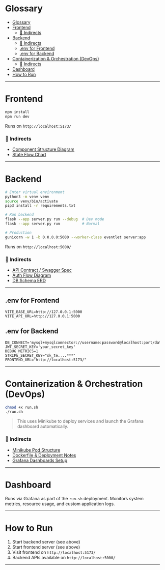 # Glossary

- [Glossary](#glossary)
- [Frontend](#frontend)
    - [📁 Indirects](#-indirects)
- [Backend](#backend)
    - [📁 Indirects](#-indirects-1)
  - [.env for Frontend](#env-for-frontend)
  - [.env for Backend](#env-for-backend)
- [Containerization \& Orchestration (DevOps)](#containerization--orchestration-devops)
    - [📁 Indirects](#-indirects-2)
- [Dashboard](#dashboard)
- [How to Run](#how-to-run)

---

# Frontend

```bash
npm install
npm run dev
```

Runs on `http://localhost:5173/`

### 📁 Indirects

- [Component Structure Diagram](indirects/frontend/component-diagram.md)
- [State Flow Chart](indirects/frontend/state-flow.md)

---

# Backend

```bash
# Enter virtual environment
python3 -m venv venv
source venv/bin/activate
pip3 install -r requirements.txt

# Run backend
flask --app server.py run --debug  # Dev mode
flask --app server.py run          # Normal

# Production
gunicorn -w 1 -b 0.0.0.0:5000 --worker-class eventlet server:app
```

Runs on `http://localhost:5000/`

### 📁 Indirects

- [API Contract / Swagger Spec](/Backend/README.md)
- [Auth Flow Diagram](indirects/backend/auth-flow.md)
- [DB Schema ERD](indirects/backend/db-erd.png)

---

## .env for Frontend

```env
VITE_BASE_URL=http://127.0.0.1:5000
VITE_API_URL=http://127.0.0.1:5000
```

## .env for Backend

```env
DB_CONNECT='mysql+mysqlconnector://username:password@localhost:port/database'
JWT_SECRET_KEY='your_secret_key'
DEBUG_METRICS=1
STRIPE_SECRET_KEY="sk_te....***"
FRONTEND_URL="http://localhost:5173/"
```

---

# Containerization & Orchestration (DevOps)

```bash
chmod +x run.sh
./run.sh
```

> This uses Minikube to deploy services and launch the Grafana dashboard automatically.

### 📁 Indirects

- [Minikube Pod Structure](indirects/devops/minikube-pod-flow.md)
- [Dockerfile & Deployment Notes](indirects/devops/docker-notes.md)
- [Grafana Dashboards Setup](indirects/devops/grafana-setup.md)

---

# Dashboard

Runs via Grafana as part of the `run.sh` deployment. Monitors system metrics, resource usage, and custom application logs.

---

# How to Run

1. Start backend server (see above)
2. Start frontend server (see above)
3. Visit frontend on `http://localhost:5173/`
4. Backend APIs available on `http://localhost:5000/`

---